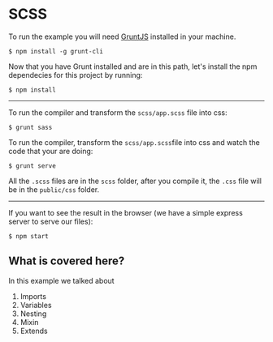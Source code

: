 # SCSS

To run the example you will need [GruntJS](https://gruntjs.com/) installed in your machine.

`$ npm install -g grunt-cli`

Now that you have Grunt installed and are in this path, let's install the npm dependecies for this project by running:

`$ npm install`

---

To run the compiler and transform the `scss/app.scss` file into css:

`$ grunt sass`

To run the compiler, transform the `scss/app.scss`file into css and watch the code that your are doing:

`$ grunt serve`

All the `.scss` files are in the `scss` folder, after you compile it, the `.css` file will be in the `public/css` folder.

---

If you want to see the result in the browser (we have a simple express server to serve our files):

`$ npm start`

## What is covered here?

In this example we talked about

1. Imports
2. Variables
3. Nesting
4. Mixin
5. Extends

